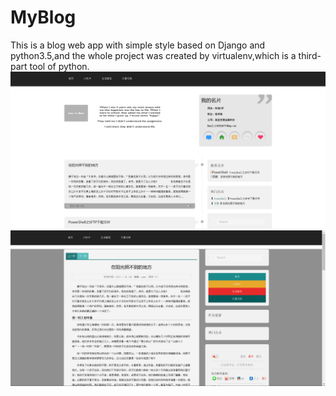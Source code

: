 # MyBlog
This is a blog web app with simple style based on Django and python3.5,and the whole project was created by virtualenv,which is a third-part tool of python.
![image](http://github.com/ZhangYumi/MyBlog/raw/master/screenshot/index.png)
![image](http://github.com/ZhangYumi/MyBlog/raw/master/screenshot/detail.png)
